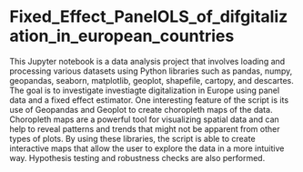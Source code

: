 # Fixed_Effect_PanelOLS_of_difgitalization_in_european_countries

This Jupyter notebook is a data analysis project that involves loading and processing various datasets using Python libraries such as pandas, numpy, geopandas, seaborn, matplotlib, geoplot, shapefile, cartopy, and descartes.
The goal is to investigate investiagte digitalization in Europe using panel data and a fixed effect estimator. One interesting feature of the script is its use of Geopandas and Geoplot to create choropleth maps of the data. Choropleth maps are a powerful tool for visualizing spatial data and can help to reveal patterns and trends that might not be apparent from other types of plots. By using these libraries, the script is able to create interactive maps that allow the user to explore the data in a more intuitive way. Hypothesis testing and robustness checks are also performed.
